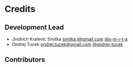 # Credits


## Development Lead

* Jindrich Kralevic Smitka <smitka.j@gmail.com> [@s-m-i-t-a](https://github.com/s-m-i-t-a)
* Ondrej Tucek <ondrej.tucek@gmail.com> [@ondrej-tucek](https://github.com/ondrej-tucek)

## Contributors